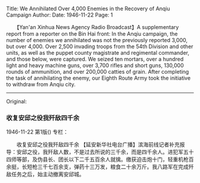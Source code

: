 Title: We Annihilated Over 4,000 Enemies in the Recovery of Anqiu Campaign
Author:
Date: 1946-11-22
Page: 1

　　【Yan'an Xinhua News Agency Radio Broadcast】A supplementary report from a reporter on the Bin Hai front: In the Anqiu campaign, the number of enemies we annihilated was not the previously reported 3,000, but over 4,000. Over 2,500 invading troops from the 54th Division and other units, as well as the puppet county magistrate and regimental commander, and those below, were captured. We seized ten mortars, over a hundred light and heavy machine guns, over 3,700 rifles and short guns, 130,000 rounds of ammunition, and over 200,000 catties of grain. After completing the task of annihilating the enemy, our Eighth Route Army took the initiative to withdraw from Anqiu city.



<hr /> 

Original: 


### 收复安邱之役我歼敌四千余

1946-11-22
第1版()
专栏：

　　收复安邱之役我歼敌四千余
    【延安新华社电台广播】滨海前线记者补充报导：安邱之役，我歼敌人数，不是过去所说的三千余，而是四千余人。进犯军五十四师等部，及伪县长、团长以下二千五百余人就擒。缴获迫击炮十门，轻重机枪百余挺，长短枪三千七百余支，弹药十三万发，粮食二十余万斤。我八路军在完成歼敌任务之后，始主动撤离安邱城。
